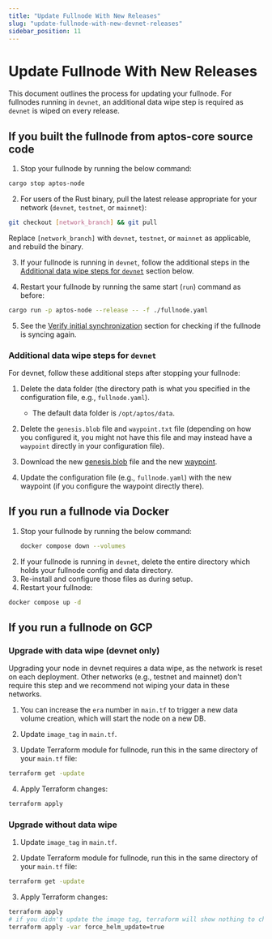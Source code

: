 ```yaml
---
title: "Update Fullnode With New Releases"
slug: "update-fullnode-with-new-devnet-releases"
sidebar_position: 11
---
```


# Update Fullnode With New Releases

This document outlines the process for updating your fullnode. For fullnodes running in `devnet`, an additional data wipe step is required as `devnet` is wiped on every release.

## If you built the fullnode from aptos-core source code

1. Stop your fullnode by running the below command:

```bash
cargo stop aptos-node
```

2. For users of the Rust binary, pull the latest release appropriate for your network (`devnet`, `testnet`, or `mainnet`):

```bash
git checkout [network_branch] && git pull
```

Replace `[network_branch]` with `devnet`, `testnet`, or `mainnet` as applicable, and rebuild the binary.

3. If your fullnode is running in `devnet`, follow the additional steps in the [Additional data wipe steps for `devnet`](#additional-data-wipe-steps-for-devnet) section below.

4. Restart your fullnode by running the same start (`run`) command as before:

```bash
cargo run -p aptos-node --release -- -f ./fullnode.yaml
```

5. See the [Verify initial synchronization](./fullnode-source-code-or-docker.md#verify-initial-synchronization) section for checking if the fullnode is syncing again.

### Additional data wipe steps for `devnet`

For devnet, follow these additional steps after stopping your fullnode:

1. Delete the data folder (the directory path is what you specified in the configuration file, e.g., `fullnode.yaml`).

   - The default data folder is `/opt/aptos/data`.

2. Delete the `genesis.blob` file and `waypoint.txt` file (depending on how you configured it, you might not have this file and may instead have a `waypoint` directly in your configuration file).

3. Download the new [genesis.blob](../node-files-all-networks/node-files.md#genesisblob) file and the new [waypoint](../node-files-all-networks/node-files.md#waypointtxt).

4. Update the configuration file (e.g., `fullnode.yaml`) with the new waypoint (if you configure the waypoint directly there).

## If you run a fullnode via Docker

1. Stop your fullnode by running the below command:
   ```bash
   docker compose down --volumes
   ```
2. If your fullnode is running in `devnet`, delete the entire directory which holds your fullnode config and data directory.
3. Re-install and configure those files as during setup.
4. Restart your fullnode:

```bash
docker compose up -d
```

## If you run a fullnode on GCP

### Upgrade with data wipe (devnet only)

Upgrading your node in devnet requires a data wipe, as the network is reset on each deployment. Other networks (e.g., testnet and mainnet) don't require this step and we recommend not wiping your data in these networks.

1. You can increase the `era` number in `main.tf` to trigger a new data volume creation, which will start the node on a new DB.

2. Update `image_tag` in `main.tf`.

3. Update Terraform module for fullnode, run this in the same directory of your `main.tf` file:

```bash
terraform get -update
```

4. Apply Terraform changes:

```bash
terraform apply
```

### Upgrade without data wipe

1. Update `image_tag` in `main.tf`.

2. Update Terraform module for fullnode, run this in the same directory of your `main.tf` file:

```bash
terraform get -update
```

3. Apply Terraform changes:

```bash
terraform apply
# if you didn't update the image tag, terraform will show nothing to change, in this case, force helm update
terraform apply -var force_helm_update=true
```

[rest_spec]: https://github.com/aptos-labs/aptos-core/tree/main/api
[devnet_genesis]: https://devnet.aptoslabs.com/genesis.blob
[devnet_waypoint]: https://devnet.aptoslabs.com/waypoint.txt
[aptos-labs/aptos-core]: https://github.com/aptos-labs/aptos-core.git
[status dashboard]: https://status.devnet.aptos.dev
